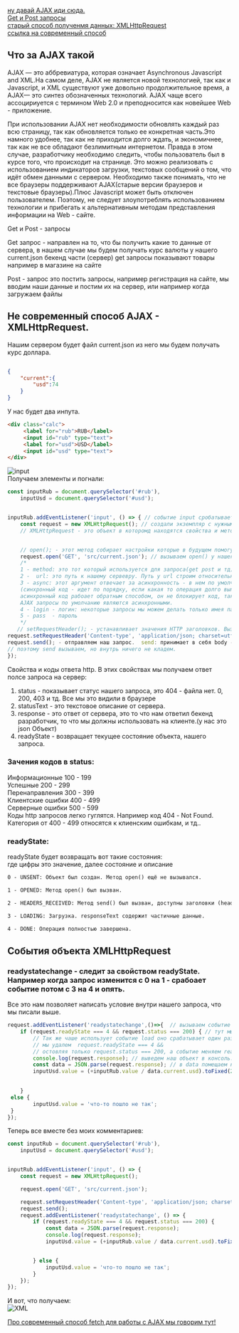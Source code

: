 [ну давай AJAX иди сюда.](#AJAX)<br>
[Get и Post запросы](#getPost)<br>
[старый способ полученмя данных: XMLHttpRequest](#http)<br>
[ссылка на современный способ](#a)<br>

## <a name="AJAX"> Что за AJAX такой </a><br>
AJAX — это аббревиатура, которая означает Asynchronous Javascript and XML.На самом деле, AJAX не является новой технологией, так как и Javascript, и XML существуют уже довольно продолжительное время, а AJAX— это синтез обозначенных технологий. AJAX чаще всего ассоцириуется с термином Web 2.0 и преподносится как новейшее Web - приложение.

При использовании AJAX нет необходимости обновлять каждый раз всю страницу, так как обновляется только ее конкретная часть.Это намного удобнее, так как не
приходится долго ждать, и экономичнее, так как не все обладают безлимитным интернетом. Правда в этом случае, разработчику необходимо следить, чтобы пользователь был в курсе того, что происходит на странице. Это можно реализовать с использованием индикаторов загрузки, текстовых сообщений о том, что идёт обмен данными с сервером. Необходимо также понимать, что не все браузеры поддерживают AJAX(старые версии браузеров и текстовые браузеры).Плюс Javascript может быть отключен пользователем. Поэтому, не следует злоупотреблять использованием технологии и прибегать к альтернативным методам представления информации на Web - сайте.
 
 <a name="getPost"> Get и Post - запросы </a>

Get запрос - направлен на то, что бы получить какие то данные от сервера,
в нашем случае мы будем получать курс валюты у нашего current.json бекенд части (сервер)
get запросы показывают товары например в магазине на сайте

Post - запрос  это постить запросы, например регистрация на сайте, мы вводим наши данные и постим их на сервер, или например когда загружаем
файлы 

## <a name=""> Не современный способ AJAX - XMLHttpRequest. </a>
Нашим сервером будет файл current.json из него мы будем получать курс доллара.
```JSON

{
    "current":{
        "usd":74
    }
}
```
У нас будет два инпута.
```html
<div class="calc">
     <label for="rub">RUB</label>
     <input id="rub" type="text">
     <label for="usd">USD</label>
     <input id="usd" type="text">
</div>
```
![input](https://github.com/Aquariids/MyJS/blob/main/app/img/JSON.png)<br>
Получаем элементы и погнали:
```javaScript
const inputRub = document.querySelector('#rub'),
    inputUsd = document.querySelector('#usd');


inputRub.addEventListener('input', () => { // событие input сробатывает когда в инпуте что-то меняется
    const request = new XMLHttpRequest(); // создали экземпляр с нужными нам свойствами и методами
    // XMLHttpRequest - это объект в которомд находятся свойства и методы.


    // open(); - этот метод собирает настройки которые в будущем помогут сделать запрос. принимает в себя несколько аргументов.
    request.open('GET', 'src/current.json'); // вызываем open() у нашего объекта. Внутрь попещаем аргументы:
    /* 
    1 - method: это тот который используется для запроса(get post и тд)
    2 -  url: это путь к нашему сервевру. Путь у url строим относительно index.html.
    3 - async: этот аргумент отвечает за асинхронность - в нем по умолчанию стоит true, можн опоставить false, но тогда это уже будет синхронный код
    (синхронный код - идет по порядку, если какая то операция долго выполняется весь код будет ее ждать
    асинхронный код рабоает обратным способом, он не блокирует код, так работают сет таймауты и интервалы 
    AJAX запросы по умолчанию являются асинхронными.
    4 - login - логин: некоторые запросы мы можем делать только имея пароль и логин 
    5 - pass  - пароль
    */
   // setRequestHeader(); - устанавливает значения HTTP заголовков. Вызывается после open() но до send().
request.setRequestHeader('Content-type', 'application/json; charset=utf-8'); // говорим что есть опр тип - тут уже сам тип это наш json и далее кодировка, самая стандартная.
request.send(); - отправляем наш запрос.  send: принимает в себя body - это данные которые уходят на сервер, но это в Post запросе в get этого нет, потому что мы получаем их.
// поэтому send вызываем, но внутрь ничего не кладем.
});
```
<a name="http"> Свойства и коды ответа http. </a>
В этих свойствах мы получаем ответ полсе запроса на сервер:<br>
1) status - показывает статус нашего запроса, это 404 -  файла нет. 0, 200, 403 и тд. Все мы это видили в браузере<br>
2) statusText   - это текстовое описание от сервера.<br>
3) response - это ответ от сервера, это то что нам ответил бекенд разработчик, то что мы должны использовать на клиенте.(у нас это json Объект) <br>
5) readyState - возвращает текущее состояние объекта, нашего запроса.<br>
### Зачения кодов в status:
Информационные 100 - 199<br>
Успешные 200 - 299<br>
Перенаправления 300 - 399<br>
Клиентские ошибки 400 - 499<br>
Серверные ошибки 500 - 599<br>
Коды http запросов легко гуглятся. Например код 404 - Not Found. Категория от 400 - 499 относятся к клиенским ошибкам, и тд..<br>

### readyState:
readyState будет возвращать вот такие состояния:<br>
где цифры это значение, далее состояние и описание	<br>

```html
0 - UNSENT: Объект был создан. Метод open() ещё не вызывался.
```
```html
1 - OPENED: Метод open() был вызван.
```
```html
2 - HEADERS_RECEIVED: Метод send() был вызван, доступны заголовки (headers) и статус.
```
```html
3 - LOADING: Загрузка. responseText содержит частичные данные.
```
```html
4 - DONE: Операция полностью завершена.
```


## <a name="XML"> События объекта  XMLHttpRequest </a>

### readystatechange - следит за свойством readyState. Например когда запрос изменится с 0 на 1 - срабоает событие потом с 3 на 4 и опять.
Все это нам позволяет написать условие внутри нашего запроса, что мы писали выше.
```javaScript
request.addEventListener('readystatechange',()=>{  // вызываем событие readystatechange у объекта request.
    if (request.readyState === 4 && request.status === 200) { // тут мы узнаем, если у нас 4 - операция завершена и статус 200 - это значит Ок - хорошо
        // Так же чаше использует событие load оно срабатывает один раз когда запрос готов.
        // мы удалем  request.readyState === 4 &&
        // остовляя только request.status === 200, а cобытие меняем readystatechange на load
        console.log(request.response); // выведем наш объект в консоль. Что бы наглядно увидеть, что это наш json 
        const data = JSON.parse(request.response); // в data помещаем наш JSON объект и сразу парсим в обычный. он находится в response - ответ от сервера.
        inputUsd.value = (+inputRub.value / data.current.usd).toFixed(2); // в инпут usd выводим инпут с рублем деленый на значение usd из нашего объекта
        

    }
 else {
        inputUsd.value = 'что-то пошло не так';
 }
});
```
Теперь все вместе без моих комментариев:
```javaScript
const inputRub = document.querySelector('#rub'),
    inputUsd = document.querySelector('#usd');


inputRub.addEventListener('input', () => {
    const request = new XMLHttpRequest();

    request.open('GET', 'src/current.json');

    request.setRequestHeader('Content-type', 'application/json; charset=utf-8');
    request.send();
    request.addEventListener('readystatechange', () => {
        if (request.readyState === 4 && request.status === 200) {
            const data = JSON.parse(request.response);
            console.log(request.response);
            inputUsd.value = (+inputRub.value / data.current.usd).toFixed(2);


        } else {
            inputUsd.value = 'что-то пошло не так';
        }
    });
});

```
И вот, что получаем:<br>
![XML](https://github.com/Aquariids/MyJS/blob/main/app/img/XMLhttp.gif)<br>

[Про современный способ fetch для работы с AJAX мы говорим тут!]()
